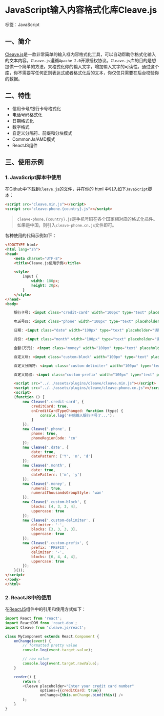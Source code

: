 ﻿# JavaScript输入内容格式化库Cleave.js

标签：JavaScript

## 一、简介

[Cleave.js][1]是一款非常简单的输入框内容格式化工具，可以自动帮助你格式化输入的文本内容。`Cleave.js`遵循`Apache 2.0`开源授权协议。`Cleave.js`库的目的是想提供一个简单的方法，来格式化你的输入文字，增加输入文字的可读性。通过这个库，你不需要写任何正则表达式或者格式化后的文本，你仅仅只需要在后台校验你的数据。

## 二、特性

- 信用卡号/银行卡号格式化
- 电话号码格式化
- 日期格式化
- 数字格式
- 自定义分隔符、前缀和分块模式
- CommonJs/AMD模式
- ReactJS组件

## 三、使用示例

### 1. JavaScript脚本中使用

在[Github][2]中下载到`Cleave.js`的文件，并在你的 html 中引入如下`JavaScript`脚本：

```html
<script src="cleave.min.js"></script>
<script src="cleave-phone.{country}.js"></script>
```

> `cleave-phone.{country}.js`是手机号码在各个国家相对应的格式化插件。如果是中国，则引入`cleave-phone.cn.js`文件即可。

各种使用的代码示例如下：

```html
<!DOCTYPE html>
<html lang="zh">
<head>
    <meta charset="UTF-8">
    <title>Cleave.js使用示例</title>

    <style>
        input {
            width: 180px;
            height: 20px;
        }
    </style>
</head>
<body>

    银行卡号: <input class="credit-card" width="100px" type="text" placeholder="请输入您的银行卡号"/><br>

    电话号码: <input class="phone" width="100px" type="text" placeholder="请输入您的电话号码"/><br>

    日期: <input class="date" width="100px" type="text" placeholder="请输入日期"/><br>

    月份: <input class="month" width="100px" type="text" placeholder="请输入月份"/><br>

    金额(万元): <input class="money" width="100px" type="text" placeholder="中国金额将，万元隔开"/><br>

    自定义块: <input class="custom-block" width="100px" type="text" placeholder="自定义块数"/><br>

    自定义分隔符: <input class="custom-delimiter" width="100px" type="text" placeholder="自定义分隔符"/><br>

    自定义前缀: <input class="custom-prefix" width="100px" type="text" placeholder="自定义前缀"/><br>

    <script src="../../assets/plugins/cleave/cleave.min.js"></script>
    <script src="../../assets/plugins/cleave/cleave-phone.cn.js"></script>
    <script>
    (function () {
        new Cleave('.credit-card', {
            creditCard: true,
            onCreditCardTypeChanged: function (type) {
                console.log('开始输入银行卡号了...');
            }
        });
        new Cleave('.phone', {
            phone: true,
            phoneRegionCode: 'cn'
        });
        new Cleave('.date', {
            date: true,
            datePattern: ['Y', 'm', 'd']
        });
        new Cleave('.month', {
            date: true,
            datePattern: ['m', 'y']
        });
        new Cleave('.money', {
            numeral: true,
            numeralThousandsGroupStyle: 'wan'
        });
        new Cleave('.custom-block', {
            blocks: [4, 3, 3, 4],
            uppercase: true
        });
        new Cleave('.custom-delimiter', {
            delimiter: '·',
            blocks: [3, 3, 3, 3],
            uppercase: true
        });
        new Cleave('.custom-prefix', {
            prefix: 'PREFIX',
            delimiter: '-',
            blocks: [6, 4, 4, 4],
            uppercase: true
        });
    }());
</script>
</body>
</html>
```

### 2. ReactJS中的使用

在[ReactJS][3]组件中的引用和使用方式如下：

```javascript
import React from 'react';
import ReactDOM from 'react-dom';
import Cleave from 'cleave.js/react';

class MyComponent extends React.Component {
    onChange(event) {
        // formatted pretty value
        console.log(event.target.value);

        // raw value
        console.log(event.target.rawValue);
    }

    render() {
        return (
        <Cleave placeholder="Enter your credit card number"
                options={{creditCard: true}}
                onChange={this.onChange.bind(this)} />
        );
    }
}
```


  [1]: http://nosir.github.io/cleave.js/
  [2]: https://github.com/nosir/cleave.js
  [3]: https://facebook.github.io/react/